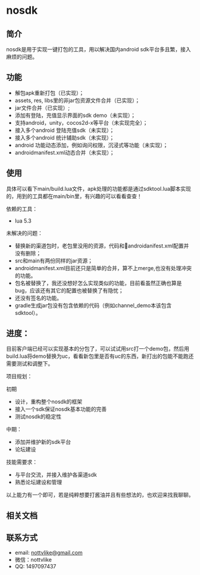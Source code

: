 # nosdk

## 简介
nosdk是用于实现一键打包的工具，用以解决国内android sdk平台多且繁，接入麻烦的问题。

## 功能

* 解包apk重新打包（已实现）；
* assets, res, libs里的非jar包资源文件合并（已实现）；
* jar文件合并（已实现）;
* 添加有登陆，充值显示界面的sdk demo（未实现）；
* 支持android，unity，cocos2d-x等平台（未实现完全）；
* 接入多个android 登陆充值sdk（未实现）；
* 接入多个android 统计辅助sdk（未实现）；
* android 功能动态添加，例如询问权限，沉浸式等功能（未实现）；
* androidmanifest.xml动态合并（未实现）；

## 使用

具体可以看下main/build.lua文件，apk处理的功能都是通过sdktool.lua脚本实现的，用到的工具都在main/bin里，有兴趣的可以看看查查！

依赖的工具：

* lua 5.3

未解决的问题：

*   替换新的渠道包时，老包里没用的资源，代码和androidanifest.xml配置并没有删除；
*   src和main有两份同样的jar资源；
*   androidmanifest.xml目前还只是简单的合并，算不上merge,也没有处理冲突的功能。
*   包名被替换了，我还没想好怎么实现类似的功能，目前看虽然正确也算是bug，应该还有其它的配置也被替换了有隐忧；
*   还没有签名的功能。
*   gradle生成jar包没有包含依赖的代码（例如channel_demo本该包含sdktool）。

## 进度：

目前客户端已经可以实现基本的分包了，可以试试用src打一个demo包，然后用build.lua将demo替换为uc，看看新包里是否有uc的东西，新打出的包能不能跑还需要测试和调整下。

项目规划：

初期

* 设计，重构整个nosdk的框架
* 接入一个sdk保证nosdk基本功能的完善
* 测试nosdk的稳定性

中期：

* 添加并维护新的sdk平台
* 论坛建设

技能需要求：

*    与平台交流，并接入维护各渠道sdk
*    熟悉论坛建设和管理

以上能力有一个即可，若是纯粹想要打酱油并且有些想法的，也欢迎来找我聊聊。

## 相关文档

## 联系方式

* email: nottvlike@gmail.com
* 微信：nottvlike
* QQ: 1497097437

[1]: http://www.cnblogs.com/nottvlike/p/4594179.html "my bolg"
